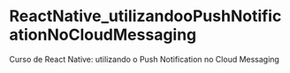 # ReactNative_utilizandooPushNotificationNoCloudMessaging
Curso de React Native: utilizando o Push Notification no Cloud Messaging
